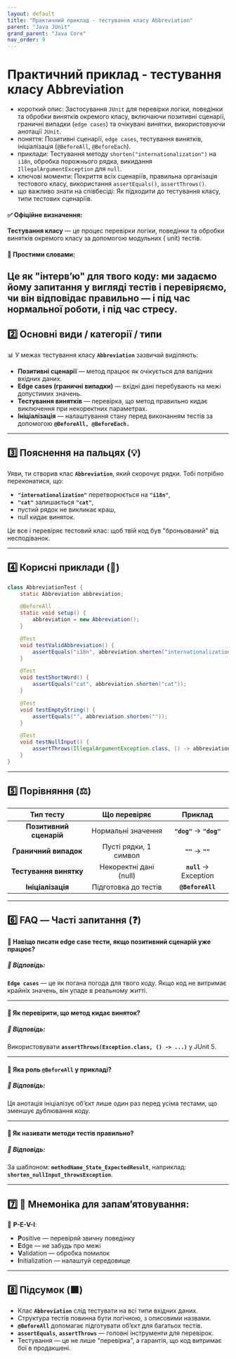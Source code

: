 ```yaml
---
layout: default
title: "Практичний приклад - тестування класу Abbreviation"
parent: "Java JUnit"
grand_parent: "Java Core"
nav_order: 9
---
```


# Практичний приклад - тестування класу Abbreviation

* короткий опис: Застосування `JUnit` для перевірки логіки, поведінки та обробки винятків окремого класу, включаючи
  позитивні сценарії, граничні випадки (`edge cases`) та очікувані винятки, використовуючи анотації `JUnit`.
* поняття: Позитивні сценарії, `edge cases`, тестування винятків, ініціалізація (`@BeforeAll`, `@BeforeEach`).
* приклади: Тестування методу `shorten("internationalization")` на `i18n`, обробка порожнього рядка, викидання
  `IllegalArgumentException` для `null`.
* ключові моменти: Покриття всіх сценаріїв, правильна організація тестового класу, використання `assertEquals()`,
  `assertThrows()`.
* що важливо знати на співбесіді: Як підходити до тестування класу, типи тестових сценаріїв.

#### **✅ Офіційне визначення:**

**Тестування класу** — це процес перевірки логіки, поведінки та обробки винятків окремого класу за допомогою модульних (
unit) тестів.

#### **🧠 Простими словами:**

Це як "інтерв’ю" для твого коду: ми задаємо йому запитання у вигляді тестів і перевіряємо, чи він відповідає правильно — і під час нормальної роботи, і під час стресу.
---

## **2️⃣ Основні види / категорії / типи**

📊 У межах тестування класу **`Abbreviation`** зазвичай виділяють:

* **Позитивні сценарії** — метод працює як очікується для валідних вхідних даних.
* **Edge cases (граничні випадки)** — вхідні дані перебувають на межі допустимих значень.
* **Тестування винятків** — перевірка, що метод правильно кидає виключення при некоректних параметрах.
* **Ініціалізація** — налаштування стану перед виконанням тестів за допомогою **`@BeforeAll, @BeforeEach.`**

---

## **3️⃣ Пояснення на пальцях (💡)**

Уяви, ти створив клас **`Abbreviation`**, який скорочує рядки. Тобі потрібно переконатися, що:

* **`"internationalization"`** перетворюється на **`"i18n"`**,
* **`"cat"`** залишається **`"cat"`**,
* пустий рядок не викликає краш,
* null кидає виняток.

Це все і перевіряє тестовий клас: щоб твій код був "броньований" від несподіванок.

---

## **4️⃣ Корисні приклади (🧪)**

```java
class AbbreviationTest {
    static Abbreviation abbreviation;

    @BeforeAll
    static void setup() {
        abbreviation = new Abbreviation();
    }

    @Test
    void testValidAbbreviation() {
        assertEquals("i18n", abbreviation.shorten("internationalization"));
    }

    @Test
    void testShortWord() {
        assertEquals("cat", abbreviation.shorten("cat"));
    }

    @Test
    void testEmptyString() {
        assertEquals("", abbreviation.shorten(""));
    }

    @Test
    void testNullInput() {
        assertThrows(IllegalArgumentException.class, () -> abbreviation.shorten(null));
    }
}
```
---

## **5️⃣ Порівняння (⚖️)**

|        Тип тесту        |      Що перевіряє      |          Приклад          |
|:-----------------------:|:----------------------:|:-------------------------:|
| **Позитивний сценарій** |   Нормальні значення   | **`"dog"`** → **`"dog"`** |
|  **Граничний випадок**  | Пусті рядки, 1 символ  |    **`""`** → **`""`**    |
| **Тестування винятку**  | Некоректні дані (null) |  **`null`** → Exception   |
|    **Ініціалізація**    |  Підготовка до тестів  |     **`@BeforeAll`**      |

---

## **6️⃣ FAQ — Часті запитання (❓)**

#### **🔹 Навіщо писати edge case тести, якщо позитивний сценарій уже працює?**

##### **💬 Відповідь:**

**`Edge cases`** — це як погана погода для твого коду. Якщо код не витримає крайніх значень, він упаде в реальному
житті.

---

#### **🔹 Як перевірити, що метод кидає виняток?**

##### **💬 Відповідь:**

Використовувати **`assertThrows(Exception.class, () -> ...)`** у JUnit 5\.

---

#### **🔹 Яка роль `@BeforeAll` у прикладі?**

##### **💬 Відповідь:**

Ця анотація ініціалізує об’єкт лише один раз перед усіма тестами, що зменшує дублювання коду.

---

#### **🔹 Як називати методи тестів правильно?**

##### **💬 Відповідь:**

За шаблоном: **`methodName_State_ExpectedResult`**, наприклад: **`shorten_nullInput_throwsException`**.

---

## **7️⃣ 🧠 Мнемоніка для запам’ятовування:**

🧩 **P-E-V-I**:

* **P**ositive — перевіряй звичну поведінку
* **E**dge — не забудь про межі
* **V**alidation — обробка помилок
* **I**nitialization — налаштуй середовище

---

## **8️⃣ Підсумок (🟩)**

* Клас **`Abbreviation`** слід тестувати на всі типи вхідних даних.
* Структура тестів повинна бути логічною, з описовими назвами.
* **`@BeforeAll`** допомагає підготувати об’єкт для багатьох тестів.
* **`assertEquals`**, **`assertThrows`** — головні інструменти для перевірок.
* Тестування — це не лише "перевірка", а гарантія, що код витримає бої в продакшені.